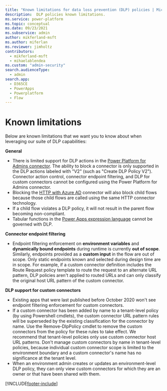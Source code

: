 ```yaml
---
title: "Known limitations for data loss prevention (DLP) policies | MicrosoftDocs"
description:  DLP policies known limitations.
ms.service: power-platform
ms.topic: conceptual
ms.date: 09/23/2021
ms.subservice: admin
author: mikferland-msft
ms.author: miferlan
ms.reviewer: jimholtz
contributors:
  - mikferland-msft
  - mihaelablendea
ms.custom: "admin-security"
search.audienceType: 
  - admin
search.app:
  - D365CE
  - PowerApps
  - Powerplatform
  - Flow
---
```


# Known limitations

Below are known limitations that we want you to know about when leveraging our suite of DLP capabilities:

**General**
- There is limited support for DLP actions in the [Power Platform for Admins connector](https://docs.microsoft.com/en-us/connectors/powerplatformforadmins/). The ability to block a connector is only supported in the DLP actions labeled with "V2" (such as "Create DLP Policy V2"). Connector action control, connector endpoint filtering, and DLP for custom connectors cannot be configured using the Power Platform for Admins connector.
- Blocking the [HTTP with Azure AD](https://docs.microsoft.com/en-us/connectors/webcontents/) connector will also block child flows because those child flows are called using the same HTTP connector technology.
- If a child flow violates a DLP policy, it will not result in the parent flow becoming non-compliant.
- Tabular functions in the [Power Apps expression language](https://docs.microsoft.com/en-us/powerapps/maker/canvas-apps/formula-reference) cannot be governed with DLP.

**Connector endpoint filtering**
- Endpoint filtering enforcement on **environment variables** and **dynamically bound endpoints** during runtime is currently **out of scope**. Similarly, endpoints provided as a **custom input** in the flow are out of scope. Only static endpoints known and selected during design time are in scope. For example, if a custom connector definition includes the Route Request policy template to route the request to an alternate URL pattern, DLP policies aren't applied to routed URLs and can only classify the original host URL pattern of the custom connector. 

**DLP support for custom connectors**
- Existing apps that were last published before October 2020 won't see endpoint filtering enforcement for custom connectors. 
- If a custom connector has been added by name to a tenant-level policy (by using Powershell cmdlets), the custom connector URL pattern rules will be superseded by the existing classification for the connector by name. Use the Remove-DlpPolicy cmdlet to remove the custom connectors from the policy for these rules to take effect. We recommend that tenant-level policies only use custom connector host URL patterns. Don't manage custom connectors by name in tenant-level policies, because individual custom connector scope is limited to the environment boundary and a custom connector's name has no significance at the tenant level. 
- When an environment admin creates or updates an environment-level DLP policy, they can only view custom connectors for which they are an owner or that have been shared with them.

[!INCLUDE[footer-include](../includes/footer-banner.md)]
